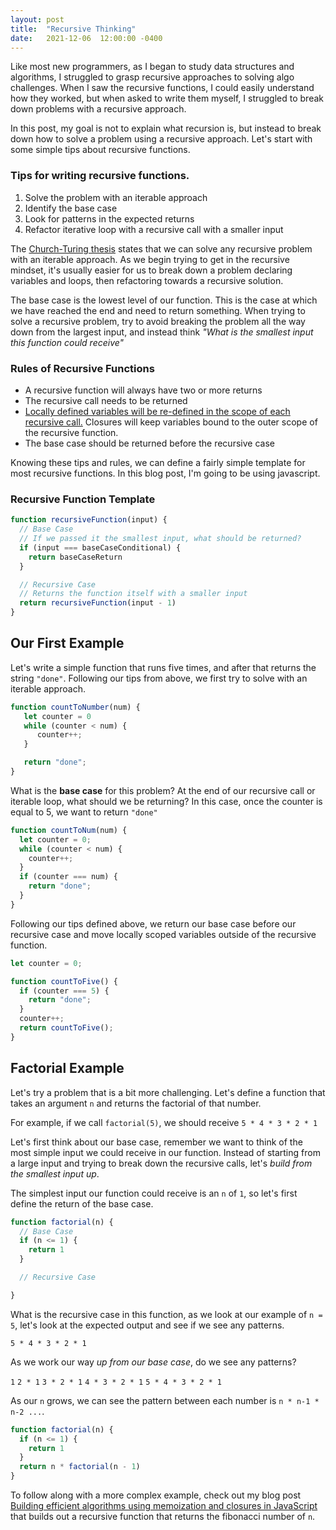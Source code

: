 ```yaml
---
layout: post
title:  "Recursive Thinking"
date:   2021-12-06  12:00:00 -0400
---
```

Like most new programmers, as I began to study data structures and algorithms, I struggled to grasp recursive approaches to solving algo challenges. When I saw the recursive functions, I could easily understand how they worked, but when asked to write them myself, I struggled to break down problems with a recursive approach.

In this post, my goal is not to explain what recursion is, but instead to break down how to solve a problem using a recursive approach. Let's start with some simple tips about recursive functions.

### Tips for writing recursive functions.
1. Solve the problem with an iterable approach
2. Identify the base case
3. Look for patterns in the expected returns
4. Refactor iterative loop with a recursive call with a smaller input

The [Church-Turing thesis](https://en.wikipedia.org/wiki/Church%E2%80%93Turing_thesis#:~:text=It%20states%20that%20a%20function,the%20British%20mathematician%20Alan%20Turing) states that we can solve any recursive problem with an iterable approach. As we begin trying to get in the recursive mindset, it's usually easier for us to break down a problem declaring variables and loops, then refactoring towards a recursive solution.

The base case is the lowest level of our function. This is the case at which we have reached the end and need to return something. When trying to solve a recursive problem, try to avoid breaking the problem all the way down from the largest input, and instead think *"What is the smallest input this function could receive"*

### Rules of Recursive Functions
- A recursive function will always have two or more returns
- The recursive call needs to be returned
- [Locally defined variables will be re-defined in the scope of each recursive call.](https://dev.to/karsonkalt/building-efficient-algorithms-using-memoization-and-closures-in-javascript-5pj) Closures will keep variables bound to the outer scope of the recursive function.
- The base case should be returned before the recursive case

Knowing these tips and rules, we can define a fairly simple template for most recursive functions. In this blog post, I'm going to be using javascript.

### Recursive Function Template
```javascript
function recursiveFunction(input) {
  // Base Case
  // If we passed it the smallest input, what should be returned?
  if (input === baseCaseConditional) {
    return baseCaseReturn
  }

  // Recursive Case
  // Returns the function itself with a smaller input
  return recursiveFunction(input - 1)
}
```

## Our First Example

Let's write a simple function that runs five times, and after that returns the string `"done"`. Following our tips from above, we first try to solve with an iterable approach.

```javascript
function countToNumber(num) {
   let counter = 0
   while (counter < num) {
      counter++;
   }

   return "done";
}
```

What is the **base case** for this problem? At the end of our recursive call or iterable loop, what should we be returning? In this case, once the counter is equal to 5, we want to return `"done"`

```javascript
function countToNum(num) {
  let counter = 0;
  while (counter < num) {
    counter++;
  }
  if (counter === num) {
    return "done";
  }
}
```

Following our tips defined above, we return our base case before our recursive case and move locally scoped variables outside of the recursive function.

```javascript
let counter = 0;

function countToFive() {
  if (counter === 5) {
    return "done";
  }
  counter++;
  return countToFive();
}
```

## Factorial Example

Let's try a problem that is a bit more challenging. Let's define a function that takes an argument `n` and returns the factorial of that number.

For example, if we call `factorial(5)`, we should receive `5 * 4 * 3 * 2 * 1`

Let's first think about our base case, remember we want to think of the most simple input we could receive in our function. Instead of starting from a large input and trying to break down the recursive calls, let's *build from the smallest input up*.

The simplest input our function could receive is an `n` of `1`, so let's first define the return of the base case.

```javascript
function factorial(n) {
  // Base Case
  if (n <= 1) {
    return 1
  }

  // Recursive Case

}
```

What is the recursive case in this function, as we look at our example of `n = 5`, let's look at the expected output and see if we see any patterns.

`5 * 4 * 3 * 2 * 1`

As we work our way *up from our base case*, do we see any patterns?

`1`
`2 * 1`
`3 * 2 * 1`
`4 * 3 * 2 * 1`
`5 * 4 * 3 * 2 * 1`

As our `n` grows, we can see the pattern between each number is `n * n-1 * n-2 ...`.

```javascript
function factorial(n) {
  if (n <= 1) {
    return 1
  }
  return n * factorial(n - 1)
}
```

To follow along with a more complex example, check out my blog post [Building efficient algorithms using memoization and closures in JavaScript](https://dev.to/karsonkalt/building-efficient-algorithms-using-memoization-and-closures-in-javascript-5pj) that builds out a recursive function that returns the fibonacci number of `n`.
